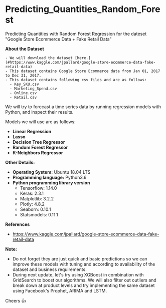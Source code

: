 # Predicting_Quantities_Random_Forest
Predicting Quantities with Random Forest Regression for the dateset "Google Store Ecommerce Data + Fake Retail Data"


**About the Dataset**

    - We will download the dataset [here.](#https://www.kaggle.com/jpallard/google-store-ecommerce-data-fake-retail-data)
    - This dataset contains Google Store Ecommerce data from Jan 01, 2017 to Dec 31, 2017.
    - This dataset contains following csv files and are as follows:
      - Key_SKU.csv
      - Marketing_Spend.csv
      - Online.csv
      - Retail.csv

We will try to forecast a time series data by running regression models with Python, and inspect their results. 

Models we will use are as follows: 

- **Linear Regression**
- **Lasso**
- **Decision Tree Regressor**
- **Random Forest Regressor**
- **K-Neighbors Regressor**
      

**Other Details:**

   - **Operating System:** Ubuntu 18.04 LTS
   - **Programming language:** Python3.6
   - **Python programming library version**
       - Tensorflow: 1.14.0
       - Keras: 2.3.1
       - Matplotlib: 3.2.2
       - Plotly: 4.8.2
       - Seaborn: 0.10.1
       - Statsmodels: 0.11.1
       

**References**

- https://www.kaggle.com/jpallard/google-store-ecommerce-data-fake-retail-data


**Note:** 
  - Do not forget they are just quick and basic predictions so we can improve these models with tuning and according to availability of the dataset and business    requirements.
  - During next update, let's try using XGBoost in combination with GridSearch to boost our algorithms. We will also filter out outliers and break down at product levels and try implementing the same dataset using Facebook's Prophet, ARIMA and LSTM. 

Cheers :+1:
